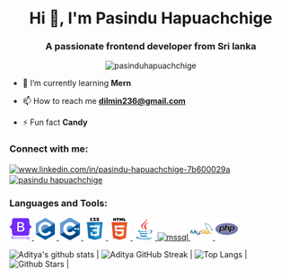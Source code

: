 <h1 align="center">Hi 👋, I'm Pasindu Hapuachchige</h1>
<h3 align="center">A passionate frontend developer from Sri lanka</h3>

<p align="center"> <img src="https://komarev.com/ghpvc/?username=pasinduhapuachchige&label=Profile%20views&color=0e75b6&style=flat" alt="pasinduhapuachchige" /> </p>

- 🌱 I’m currently learning **Mern**

- 📫 How to reach me **dilmin236@gmail.com**

- ⚡ Fun fact **Candy**

<h3 align="left">Connect with me:</h3>
<p align="left">
<a href="https://linkedin.com/in/www.linkedin.com/in/pasindu-hapuachchige-7b600029a" target="blank"><img align="center" src="https://raw.githubusercontent.com/rahuldkjain/github-profile-readme-generator/master/src/images/icons/Social/linked-in-alt.svg" alt="www.linkedin.com/in/pasindu-hapuachchige-7b600029a" height="30" width="40" /></a>
<a href="https://instagram.com/pasindu hapuachchige" target="blank"><img align="center" src="https://raw.githubusercontent.com/rahuldkjain/github-profile-readme-generator/master/src/images/icons/Social/instagram.svg" alt="pasindu hapuachchige" height="30" width="40" /></a>
</p>

<h3 align="left">Languages and Tools:</h3>
<p align="left"> <a href="https://getbootstrap.com" target="_black" rel="noreferrer"> 
<img src="https://raw.githubusercontent.com/devicons/devicon/master/icons/bootstrap/bootstrap-plain-wordmark.svg" alt="bootstrap" width="40" height="40"/> </a> 
<a href="https://www.cprogramming.com/" target="_blank" rel="noreferrer"> <img src="https://raw.githubusercontent.com/devicons/devicon/master/icons/c/c-original.svg" alt="c" width="40" height="40"/> </a> <a href="https://www.w3schools.com/cpp/" target="_blank" rel="noreferrer"> <img src="https://raw.githubusercontent.com/devicons/devicon/master/icons/cplusplus/cplusplus-original.svg" alt="cplusplus" width="40" height="40"/> </a> <a href="https://www.w3schools.com/css/" target="_blank" rel="noreferrer"> <img src="https://raw.githubusercontent.com/devicons/devicon/master/icons/css3/css3-original-wordmark.svg" alt="css3" width="40" height="40"/> </a> <a href="https://www.w3.org/html/" target="_blank" rel="noreferrer"> <img src="https://raw.githubusercontent.com/devicons/devicon/master/icons/html5/html5-original-wordmark.svg" alt="html5" width="40" height="40"/> </a> <a href="https://www.java.com" target="_blank" rel="noreferrer"> <img src="https://raw.githubusercontent.com/devicons/devicon/master/icons/java/java-original.svg" alt="java" width="40" height="40"/> </a> <a href="https://www.microsoft.com/en-us/sql-server" target="_blank" rel="noreferrer"> <img src="https://www.svgrepo.com/show/303229/microsoft-sql-server-logo.svg" alt="mssql" width="40" height="40"/> </a> <a href="https://www.mysql.com/" target="_blank" rel="noreferrer"> <img src="https://raw.githubusercontent.com/devicons/devicon/master/icons/mysql/mysql-original-wordmark.svg" alt="mysql" width="40" height="40"/> </a> <a href="https://www.php.net" target="_blank" rel="noreferrer"> <img src="https://raw.githubusercontent.com/devicons/devicon/master/icons/php/php-original.svg" alt="php" width="40" height="40"/> </a> </p>

![Aditya's github stats](https://github-readme-stats.vercel.app/api?username=Pasinduhapuachchige&show_icons=true&theme=tokyonight) |
![Aditya GitHub Streak](https://github-readme-streak-stats.herokuapp.com/?user=Pasinduhapuachchige&theme=tokyonight) |
![Top Langs](https://github-readme-stats.vercel.app/api/top-langs/?username=Pasinduhapuachchige&theme=tokyonight) | 
![Github Stars](https://github-readme-stats.vercel.app/api?username=Pasinduhapuachchige&show_icons=true&locale=en&count_private=true&hide_rank=true&custom_title=My%20GitHub%20Stats&disable_animations=true&theme=tokyonight) |


